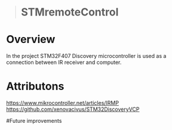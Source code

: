 ># STMremoteControl

# Overview
In the project STM32F407 Discovery microcontroller is used as a connection between IR receiver and computer.

# Attributons
https://www.mikrocontroller.net/articles/IRMP
https://github.com/xenovacivus/STM32DiscoveryVCP

#Future improvements


